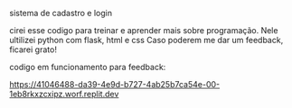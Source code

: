 sistema de cadastro e login

cirei esse codigo para treinar e aprender mais sobre programação.
Nele ultilizei python com flask, html e css
Caso poderem me dar um feedback, ficarei grato!

codigo em funcionamento para feedback:

https://41046488-da39-4e9d-b727-4ab25b7ca54e-00-1eb8rkxzcxipz.worf.replit.dev
